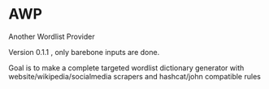 # AWP
Another Wordlist Provider

Version 0.1.1 , only barebone inputs are done.

Goal is to make a complete targeted wordlist dictionary generator with website/wikipedia/socialmedia scrapers and hashcat/john compatible rules
